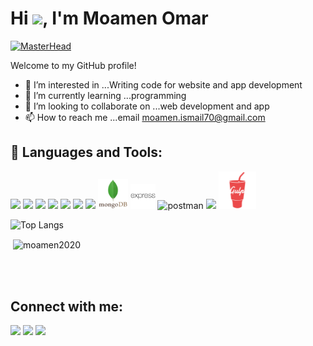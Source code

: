 <h1 align="left">Hi <img src="https://raw.githubusercontent.com/MartinHeinz/MartinHeinz/master/wave.gif" width="30px">, I'm Moamen Omar</h1>

[![MasterHead](https://i.pinimg.com/originals/fa/7b/4b/fa7b4bdc3b2f73e749e5c2c646d4ae13.gif)](https://rishavchanda.io)


Welcome to my GitHub profile!

<ul>
  <li>👀 I’m interested in ...Writing code for website and app development</li>
  <li>🌱 I’m currently learning ...programming</li>
  <li>💞️ I’m looking to collaborate on ...web development and app</li>
  <li>📫 How to reach me ...email <a href="moamen.ismail70@gmail.com">moamen.ismail70@gmail.com</a></li>
</ul>


## 🚀 Languages and Tools:

<p align="left"> 
  <img src="https://img.icons8.com/color/48/000000/html-5.png"/> 
    <img src="https://img.icons8.com/color/48/000000/css3.png"/>
    <img src="https://img.icons8.com/color/48/000000/bootstrap.png"/>
    <img src="https://img.icons8.com/color/48/000000/javascript.png"/>
    <img src="https://img.icons8.com/color/48/000000/react-native.png"/>
    <img src="https://img.icons8.com/color/48/000000/redux.png"/>
    <img src="https://img.icons8.com/color/48/000000/nodejs.png"/>
    <img src="https://raw.githubusercontent.com/devicons/devicon/master/icons/mongodb/mongodb-original-wordmark.svg" alt="mongodb" width="48" height="48"/>
    <img src="https://raw.githubusercontent.com/devicons/devicon/master/icons/express/express-original-wordmark.svg" alt="express" width="40" height="40"/>
    <img src="https://www.vectorlogo.zone/logos/getpostman/getpostman-icon.svg" alt="postman" width="45" height="45"/>
    <img src="https://img.icons8.com/color/48/000000/sass.png"/>
    <img src="https://raw.githubusercontent.com/devicons/devicon/master/icons/gulp/gulp-plain.svg" alt="gulp" width="60" height="60"/>
</p>



![Top Langs](https://github-readme-stats.vercel.app/api/top-langs/?username=moamen2020&layout=compact)

<p>&nbsp;<img align="center" src="https://github-readme-stats.vercel.app/api?username=moamen2020&show_icons=true&locale=en" alt="moamen2020" /></p>

<br/>
<br/>

## Connect with me:
<p align="left">
<a href="https://www.linkedin.com/in/moamenomar" target="_blank"><img src="https://img.icons8.com/external-justicon-lineal-color-justicon/48/000000/external-linkedin-social-media-justicon-lineal-color-justicon.png"/></a>
<a href="https://t.me/est_moamen?start=<5285892882:AAHeo8lUAk7jIuD2wXNLmdu43dTqPbPmdPU>" target="_blank"><img src="https://img.icons8.com/doodle/48/000000/telegram-app.png"/></a>
<a href="https://wa.me/+201144944981" target="_blank"><img src="https://img.icons8.com/doodle/48/000000/whatsapp.png"/></a> 
</p>
